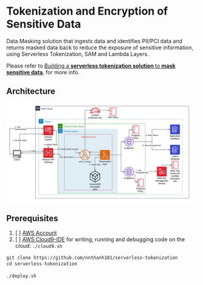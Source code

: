 # Tokenization and Encryption of Sensitive Data

Data Masking solution that ingests data and identifies PII/PCI data and returns masked data back to reduce the exposure of sensitive information, using Serverless Tokenization, SAM and Lambda Layers.

Please refer to [Building a **serverless tokenization solution** to **mask sensitive data**](https://aws.amazon.com/blogs/compute/building-a-serverless-tokenization-solution-to-mask-sensitive-data/), for more info.
 
## Architecture

![Architecture](README/architecture.png)
 
## Prerequisites 
 
1. [ ] [AWS Account](https://aws.amazon.com/free)
2. [ ] [AWS Cloud9-IDE](https://docs.aws.amazon.com/cloud9/latest/user-guide/tutorial-create-environment.html) for writing, running and debugging code on the cloud: `./cloud9.sh`

```
git clone https://github.com/nnthanh101/serverless-tokenization
cd serverless-tokenization

./deploy.sh
```
